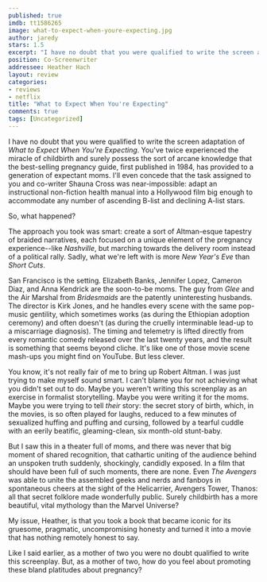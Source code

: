 ```yaml
---
published: true
imdb: tt1586265
image: what-to-expect-when-youre-expecting.jpg
author: jaredy
stars: 1.5
excerpt: "I have no doubt that you were qualified to write the screen adaptation of <em>What to Expect When You&rsquo;re Expecting</em>. You&rsquo;ve twice experienced the miracle of childbirth and surely possess the sort of arcane knowledge that the best-selling pregnancy guide, first published in 1984, has provided to a generation of expectant moms. I&rsquo;ll even concede that the task assigned to you and co-writer Shauna Cross was near-impossible: adapt an instructional non-fiction health manual into a Hollywood film big enough to accommodate any number of ascending B-list and declining A-list stars."
position: Co-Screenwriter
addressee: Heather Hach
layout: review
categories:
- reviews
- netflix
title: "What to Expect When You're Expecting"
comments: true
tags: [Uncategorized]
---
```

I have no doubt that you were qualified to write the screen adaptation of _What to Expect When You're Expecting_. You've twice experienced the miracle of childbirth and surely possess the sort of arcane knowledge that the best-selling pregnancy guide, first published in 1984, has provided to a generation of expectant moms. I'll even concede that the task assigned to you and co-writer Shauna Cross was near-impossible: adapt an instructional non-fiction health manual into a Hollywood film big enough to accommodate any number of ascending B-list and declining A-list stars.

So, what happened?

The approach you took was smart: create a sort of Altman-esque tapestry of braided narratives, each focused on a unique element of the pregnancy experience--like _Nashville_, but marching towards the delivery room instead of a political rally. Sadly, what we're left with is more _New Year's Eve_ than _Short Cuts_.

San Francisco is the setting. Elizabeth Banks, Jennifer Lopez, Cameron Diaz, and Anna Kendrick are the soon-to-be moms. The guy from _Glee_ and the Air Marshal from _Bridesmaids_ are the patently uninteresting husbands. The director is Kirk Jones, and he handles every scene with the same pop-music gentility, which sometimes works (as during the Ethiopian adoption ceremony) and often doesn't (as during the cruelly interminable lead-up to a miscarriage diagnosis). The timing and telemetry is lifted directly from every romantic comedy released over the last twenty years, and the result is something that seems beyond cliche. It's like one of those movie scene mash-ups you might find on YouTube. But less clever.

You know, it's not really fair of me to bring up Robert Altman. I was just trying to make myself sound smart. I can't blame you for not achieving what you didn't set out to do. Maybe you weren't writing this screenplay as an exercise in formalist storytelling. Maybe you were writing it for the moms. Maybe you were trying to tell _their_ story: the secret story of birth, which, in the movies, is so often played for laughs, reduced to a few minutes of sexualized huffing and puffing and cursing, followed by a tearful cuddle with an eerily beatific, gleaming-clean, six month-old stunt-baby.

But I saw this in a theater full of moms, and there was never that big moment of shared recognition, that cathartic uniting of the audience behind an unspoken truth suddenly, shockingly, candidly exposed. In a film that should have been full of such moments, there are none. Even _The Avengers_ was able to unite the assembled geeks and nerds and fanboys in spontaneous cheers at the sight of the Helicarrier, Avengers Tower, Thanos: all that secret folklore made wonderfully public. Surely childbirth has a more beautiful, vital mythology than the Marvel Universe?  

My issue, Heather, is that you took a book that became iconic for its gruesome, pragmatic, uncompromising honesty and turned it into a movie that has nothing remotely honest to say.

Like I said earlier, as a mother of two you were no doubt qualified to write this screenplay. But, as a mother of two, how do you feel about promoting these bland platitudes about pregnancy?